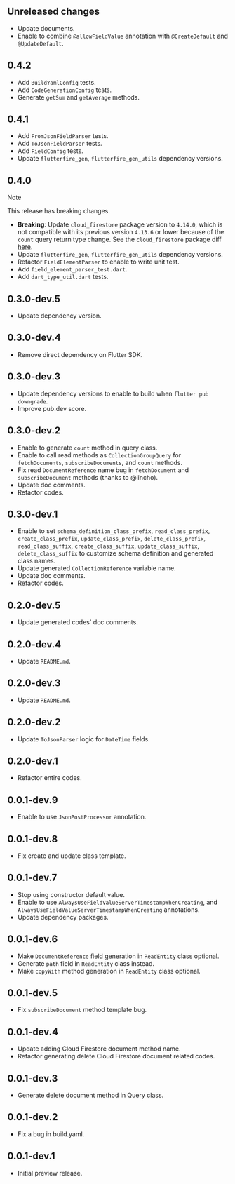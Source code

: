 ## Unreleased changes

* Update documents.
* Enable to combine `@allowFieldValue` annotation with `@CreateDefault` and `@UpdateDefault`.

## 0.4.2

* Add `BuildYamlConfig` tests.
* Add `CodeGenerationConfig` tests.
* Generate `getSum` and `getAverage` methods.

## 0.4.1

* Add `FromJsonFieldParser` tests.
* Add `ToJsonFieldParser` tests.
* Add `FieldConfig` tests.
* Update `flutterfire_gen`, `flutterfire_gen_utils` dependency versions.

## 0.4.0

> [!NOTE]
> This release has breaking changes.

* **Breaking**: Update `cloud_firestore` package version to `4.14.0`, which is not compatible with its previous version `4.13.6` or lower because of the `count` query return type change. See the `cloud_firestore` package diff [here](https://github.com/firebase/flutterfire/commit/82af6c2f40160a9e2f74e2d48652003fa48bb161#diff-a7d6f2f7fa9f6ad84f9faf884d4a507f5e85a06d88e64b99578de885a0b637d5R19).
* Update `flutterfire_gen`, `flutterfire_gen_utils` dependency versions.
* Refactor `FieldElementParser` to enable to write unit test.
* Add `field_element_parser_test.dart`.
* Add `dart_type_util.dart` tests.

## 0.3.0-dev.5

* Update dependency version.

## 0.3.0-dev.4

* Remove direct dependency on Flutter SDK.

## 0.3.0-dev.3

* Update dependency versions to enable to build when `flutter pub downgrade`.
* Improve pub.dev score.

## 0.3.0-dev.2

* Enable to generate `count` method in query class.
* Enable to call read methods as `CollectionGroupQuery` for `fetchDocuments`, `subscribeDocuments`, and `count` methods.
* Fix read `DocumentReference` name bug in `fetchDocument` and `subscribeDocument` methods (thanks to @iincho).
* Update doc comments.
* Refactor codes.

## 0.3.0-dev.1

* Enable to set `schema_definition_class_prefix`, `read_class_prefix`, `create_class_prefix`, `update_class_prefix`, `delete_class_prefix`, `read_class_suffix`, `create_class_suffix`, `update_class_suffix`, `delete_class_suffix` to customize schema definition and generated class names.
* Update generated `CollectionReference` variable name.
* Update doc comments.
* Refactor codes.

## 0.2.0-dev.5

* Update generated codes' doc comments.

## 0.2.0-dev.4

* Update `README.md`.

## 0.2.0-dev.3

* Update `README.md`.

## 0.2.0-dev.2

* Update `ToJsonParser` logic for `DateTime` fields.

## 0.2.0-dev.1

* Refactor entire codes.

## 0.0.1-dev.9

* Enable to use `JsonPostProcessor` annotation.

## 0.0.1-dev.8

* Fix create and update class template.

## 0.0.1-dev.7

* Stop using constructor default value.
* Enable to use `AlwaysUseFieldValueServerTimestampWhenCreating`, and `AlwaysUseFieldValueServerTimestampWhenCreating` annotations.
* Update dependency packages.

## 0.0.1-dev.6

* Make `DocumentReference` field generation in `ReadEntity` class optional.
* Generate `path` field in `ReadEntity` class instead.
* Make `copyWith` method generation in `ReadEntity` class optional.

## 0.0.1-dev.5

* Fix `subscribeDocument` method template bug.

## 0.0.1-dev.4

* Update adding Cloud Firestore document method name.
* Refactor generating delete Cloud Firestore document related codes.

## 0.0.1-dev.3

* Generate delete document method in Query class.

## 0.0.1-dev.2

* Fix a bug in build.yaml.

## 0.0.1-dev.1

* Initial preview release.
